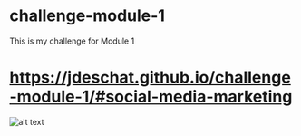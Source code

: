# challenge-module-1
This is my challenge for Module 1
# https://jdeschat.github.io/challenge-module-1/#social-media-marketing
![alt text](https://github.com/jdeschat/challenge-module-1/blob/main/horiseon.jpg?raw=true)
